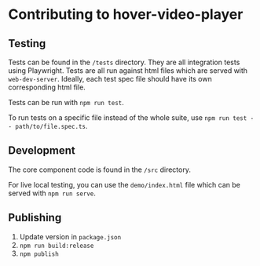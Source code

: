 # Contributing to hover-video-player

## Testing

Tests can be found in the `/tests` directory. They are all integration tests using Playwright.
Tests are all run against html files which are served with `web-dev-server`. Ideally, each test spec file should have its own corresponding html file.

Tests can be run with `npm run test`.

To run tests on a specific file instead of the whole suite, use `npm run test -- path/to/file.spec.ts`.

## Development

The core component code is found in the `/src` directory.

For live local testing, you can use the `demo/index.html` file which can be served with `npm run serve`.

## Publishing

1. Update version in `package.json`
1. `npm run build:release`
1. `npm publish`
